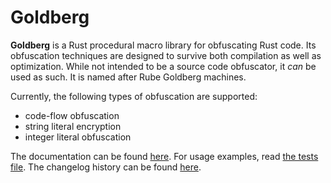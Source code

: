 # Goldberg
**Goldberg** is a Rust procedural macro library for obfuscating Rust code. Its obfuscation techniques are designed to survive both compilation as well as optimization. While not intended to be a source code obfuscator, it *can* be used as such. It is named after Rube Goldberg machines.

Currently, the following types of obfuscation are supported:

* code-flow obfuscation
* string literal encryption
* integer literal obfuscation

The documentation can be found [here](https://docs.rs/goldberg). For usage examples, read [the tests file](https://github.com/frank2/goldberg/blob/main/tests/tests.rs). The changelog history can be found [here](https://github.com/frank2/goldberg/blob/main/CHANGELOG.md).
